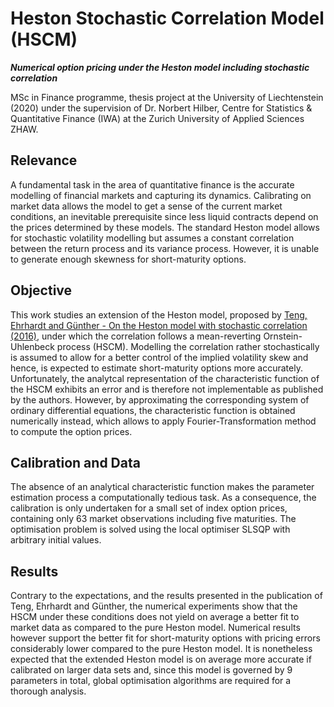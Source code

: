 # Heston Stochastic Correlation Model (HSCM)
***Numerical option pricing under the Heston model including stochastic correlation*** 

MSc in Finance programme, thesis project at the University of Liechtenstein (2020) under the supervision of Dr. Norbert Hilber, Centre for Statistics & Quantitative Finance (IWA) at the Zurich University of Applied Sciences ZHAW. 

## Relevance
A fundamental task in the area of quantitative finance is the accurate modelling of financial markets and capturing its dynamics. Calibrating on market data allows the model to get a sense of the current market conditions, an inevitable prerequisite since less liquid contracts depend on the prices determined by these models. The standard Heston model allows for stochastic volatility modelling but assumes a constant correlation between the return process and its variance process. However, it is unable to generate enough skewness for short-maturity options. 

## Objective
This work studies an extension of the Heston model, proposed by [Teng, Ehrhardt and Günther - On the Heston model with stochastic correlation (2016)](https://doi.org/10.1142/S0219024916500333), under which the correlation follows a mean-reverting Ornstein-Uhlenbeck process (HSCM). Modelling the correlation rather stochastically is assumed to allow for a better control of the implied volatility skew and hence, is expected to estimate short-maturity options more accurately. Unfortunately, the analytcal representation of the characteristic function of the HSCM exhibits an error and is therefore not implementable as published by the authors. However, by approximating the corresponding system of ordinary differential equations, the characteristic function is obtained numerically instead, which allows to apply Fourier-Transformation method to compute the option prices. 

## Calibration and Data
The absence of an analytical characteristic function makes the parameter estimation process a computationally tedious task. As a consequence, the calibration is only undertaken for a small set of index option prices, containing only 63 market observations including five maturities. The optimisation problem is solved using the local optimiser SLSQP with arbitrary initial values. 

## Results
Contrary to the expectations, and the results presented in the publication of Teng, Ehrhardt and Günther, the numerical experiments show that the HSCM under these conditions does not yield on average a better fit to market data as compared to the pure Heston model. Numerical results however support the better fit for short-maturity options with pricing errors considerably lower compared to the pure Heston model. It is nonetheless expected that the extended Heston model is on average more accurate if calibrated on larger data sets and, since this model is governed by 9 parameters in total, global optimisation algorithms are required for a thorough analysis.
